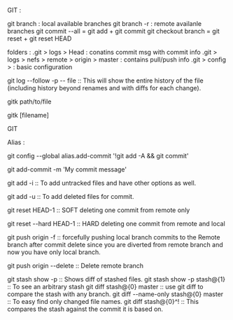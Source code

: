 GIT :


git branch : local available branches
git branch -r : remote availanle branches
git commit --all = git add + git commit
git checkout branch = git reset + git reset HEAD

folders :
.git > logs > Head : conatins commit msg with commit info
.git > logs > nefs > remote > origin > master : contains pull/push info
.git > config > : basic configuration

git log --follow -p -- file  :: This will show the entire history of the file (including history beyond renames and with diffs for each change).



gitk path/to/file

gitk [filename]


GIT

Alias :

git config --global alias.add-commit '!git add -A && git commit'

git add-commit -m 'My commit message'

git add -i :: To add untracked files and have other options as well.

git add -u :: To add deleted files for commit.


    

git reset HEAD-1  :: SOFT deleting one commit from remote only

git reset --hard HEAD-1  :: HARD deleting one commit from remote and local


git push origin <branch> -f :: forcefully pushing local branch commits to the Remote branch after commit delete since you are diverted from remote branch and now you have only local branch.


git push origin --delete <branch name>  :: Delete remote branch

git stash show -p        	:: Shows diff of stashed files.
git stash show -p stash@{1}  :: To see an arbitrary stash
git diff stash@{0} master	:: use git diff to compare the stash with any branch.
git diff --name-only stash@{0} master :: To easy find only changed file names.
git diff stash@{0}^!     	:: This compares the stash against the commit it is based on.
